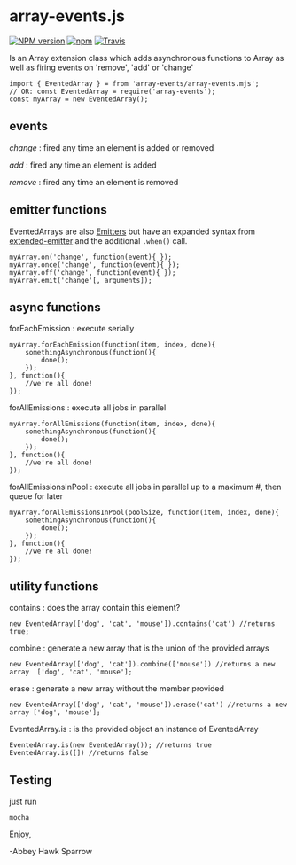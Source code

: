 array-events.js
===============

[![NPM version](https://img.shields.io/npm/v/array-events.svg)]()
[![npm](https://img.shields.io/npm/dt/array-events.svg)]()
[![Travis](https://img.shields.io/travis/khrome/array-events.svg)]()

Is an Array extension class which adds asynchronous functions to Array as well as firing events on 'remove', 'add' or 'change'

    import { EventedArray } = from 'array-events/array-events.mjs';
    // OR: const EventedArray = require('array-events');
    const myArray = new EventedArray();

events
------

*change* : fired any time an element is added or removed

*add* : fired any time an element is added

*remove* : fired any time an element is removed 

emitter functions
-----------------

EventedArrays are also [Emitters](http://docs.nodejitsu.com/articles/getting-started/control-flow/what-are-event-emitters) but have an expanded syntax from [extended-emitter](https://github.com/khrome/extended-emitter) and the additional `.when()` call.

    myArray.on('change', function(event){ });
    myArray.once('change', function(event){ });
    myArray.off('change', function(event){ });
    myArray.emit('change'[, arguments]);

async functions
---------------

forEachEmission : execute serially

    myArray.forEachEmission(function(item, index, done){
        somethingAsynchronous(function(){
            done();
        });
    }, function(){
        //we're all done!
    });
    
forAllEmissions : execute all jobs in parallel

    myArray.forAllEmissions(function(item, index, done){
        somethingAsynchronous(function(){
            done();
        });
    }, function(){
        //we're all done!
    });
    
forAllEmissionsInPool : execute all jobs in parallel up to a maximum #, then queue for later

    myArray.forAllEmissionsInPool(poolSize, function(item, index, done){
        somethingAsynchronous(function(){
            done();
        });
    }, function(){
        //we're all done!
    });
    
utility functions
-----------------

contains : does the array contain this element?

    new EventedArray(['dog', 'cat', 'mouse']).contains('cat') //returns true;
    
combine : generate a new array that is the union of the provided arrays

    new EventedArray(['dog', 'cat']).combine(['mouse']) //returns a new array  ['dog', 'cat', 'mouse'];
    
erase : generate a new array without the member provided
    
    new EventedArray(['dog', 'cat', 'mouse']).erase('cat') //returns a new array ['dog', 'mouse'];
    
EventedArray.is : is the provided object an instance of EventedArray

    EventedArray.is(new EventedArray()); //returns true
    EventedArray.is([]) //returns false
    

Testing
-------
just run
    
    mocha

Enjoy,

-Abbey Hawk Sparrow